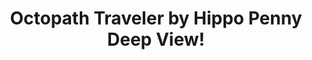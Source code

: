 ---
title: Octopath Traveler by Hippo Penny Deep View!
layout: scoredetail
permalink: /meta-score/octopath-traveler
header:
  teaser: /assets/images/octopath-traveler.jpg
  video:
    id: dkKmKy0YIJ0
    provider: youtube
---